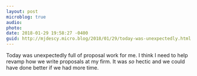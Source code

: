 ```yaml
---
layout: post
microblog: true
audio: 
photo: 
date: 2018-01-29 19:58:27 -0400
guid: http://mjdescy.micro.blog/2018/01/29/today-was-unexpectedly.html
---
```

Today was unexpectedly full of proposal work for me. I think I need to help revamp how we write proposals at my firm. It was _so_ hectic and we could have done better if we had more time.
